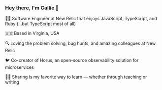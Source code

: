 ### Hey there, I'm Callie 👋

👩‍💻 Software Engineer at New Relic that enjoys JavaScript, TypeScript, and Ruby (...but TypeScript most of all)

🇺🇸 Based in Virginia, USA

🔍 Loving the problem solving, bug hunts, and amazing colleagues at New Relic

🐦 Co-creator of Horus, an open-source observability solution for microservices

👩‍🏫 Sharing is my favorite way to learn — whether through teaching or writing

<!--
**callieburuchara/callieburuchara** is a ✨ _special_ ✨ repository because its `README.md` (this file) appears on your GitHub profile.

Here are some ideas to get you started:

- 🔭 I’m currently working on ...
- 🌱 I’m currently learning ...
- 👯 I’m looking to collaborate on ...
- 🤔 I’m looking for help with ...
- 💬 Ask me about ...
- 📫 How to reach me: ...
- 😄 Pronouns: ...
- ⚡ Fun fact: ...
-->
